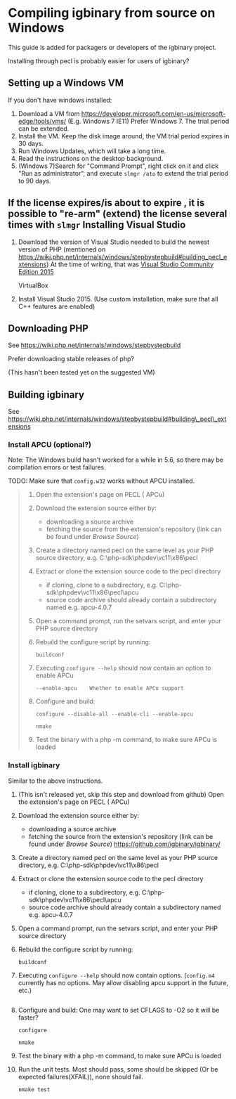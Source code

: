 Compiling igbinary from source on Windows
=========================================

This guide is added for packagers or developers of the igbinary project.

Installing through pecl is probably easier for users of igbinary?

Setting up a Windows VM
-----------------------

If you don't have windows installed:

1. Download a VM from https://developer.microsoft.com/en-us/microsoft-edge/tools/vms/ (E.g. Windows 7 IE11)
   Prefer Windows 7. The trial period can be extended.
2. Install the VM. Keep the disk image around, the VM trial period expires in 30 days.
3. Run Windows Updates, which will take a long time.
4. Read the instructions on the desktop background.
5. (Windows 7)Search for "Command Prompt", right click on it and click "Run as administrator", and execute `slmgr /ato` to extend the trial period to 90 days.

If the license expires/is about to expire , it is possible to "re-arm" (extend) the license several times with `slmgr`
Installing Visual Studio
------------------------

1. Download the version of Visual Studio needed to build the newest version of PHP (mentioned on https://wiki.php.net/internals/windows/stepbystepbuild#building_pecl_extensions)
   At the time of writing, that was [Visual Studio Community Edition 2015](https://www.visualstudio.com/products/visual-studio-community-vs)

   VirtualBox
2. Install Visual Studio 2015. (Use custom installation, make sure that all C++ features are enabled)

Downloading PHP
---------------

See https://wiki.php.net/internals/windows/stepbystepbuild

Prefer downloading stable releases of php?

(This hasn't been tested yet on the suggested VM)


Building igbinary
-----------------

See https://wiki.php.net/internals/windows/stepbystepbuild#building\_pecl\_extensions

### Install APCU (optional?)

Note: The Windows build hasn't worked for a while in 5.6, so there may be compilation errors or test failures.

TODO: Make sure that `config.w32` works without APCU installed.

> 1. Open the extension's page on PECL ( APCu)
> 2. Download the extension source either by:
> 
>    -    downloading a source archive
>    -    fetching the source from the extension's repository (link can be found under *Browse Source*)
> 3. Create a directory named pecl on the same level as your PHP source directory, e.g. C:\php-sdk\phpdev\vc11\x86\pecl
> 4. Extract or clone the extension source code to the pecl directory
> 
>    - if cloning, clone to a subdirectory, e.g. C:\php-sdk\phpdev\vc11\x86\pecl\apcu
>    - source code archive should already contain a subdirectory named e.g. apcu-4.0.7
> 5. Open a command prompt, run the setvars script, and enter your PHP source directory
> 6. Rebuild the configure script by running:
> 
>    ```
>    buildconf
>    ```
> 
> 7. Executing `configure --help` should now contain an option to enable APCu
> 
>    ```
>    --enable-apcu    Whether to enable APCu support
>    ```
> 
> 8. Configure and build:
> 
>    ```
>    configure --disable-all --enable-cli --enable-apcu
>    ```
> 
>    ```
>    nmake
>    ```
> 
> 9. Test the binary with a php -m command, to make sure APCu is loaded

### Install igbinary

Similar to the above instructions.

1. (This isn't released yet, skip this step and download from github)
   Open the extension's page on PECL ( APCu)
2. Download the extension source either by:

   -    downloading a source archive
   -    fetching the source from the extension's repository (link can be found under *Browse Source*)
        https://github.com/igbinary/igbinary/
3. Create a directory named pecl on the same level as your PHP source directory, e.g. C:\php-sdk\phpdev\vc11\x86\pecl
4. Extract or clone the extension source code to the pecl directory

   - if cloning, clone to a subdirectory, e.g. C:\php-sdk\phpdev\vc11\x86\pecl\apcu
   - source code archive should already contain a subdirectory named e.g. apcu-4.0.7
5. Open a command prompt, run the setvars script, and enter your PHP source directory
6. Rebuild the configure script by running:

   ```
   buildconf
   ```

7. Executing `configure --help` should now contain options.
   (`config.m4` currently has no options. May allow disabling apcu support in the future, etc.)

   ```

   ```

8. Configure and build:
   One may want to set CFLAGS to -O2 so it will be faster?

   ```
   configure
   ```

   ```
   nmake
   ```

9. Test the binary with a php -m command, to make sure APCu is loaded
10. Run the unit tests. Most should pass, some should be skipped (Or be expected failures(XFAIL)), none should fail.

    ```
    nmake test
	```
